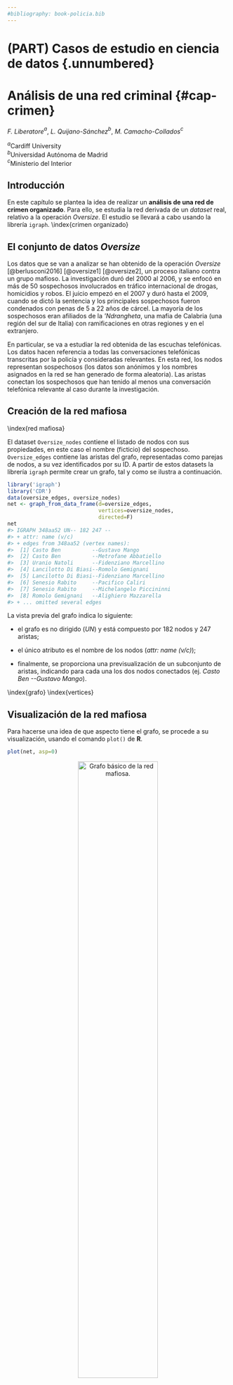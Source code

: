 ```yaml
---
#bibliography: book-policia.bib
---
```


# (PART) Casos de estudio en ciencia de datos {.unnumbered}

# Análisis de una red criminal  {#cap-crimen}

*F. Liberatore*$^{a}$, *L. Quijano-Sánchez*$^{b}$, *M. Camacho-Collados*$^{c}$

$^{a}$Cardiff University  
$^{b}$Universidad Autónoma de Madrid  
$^{c}$Ministerio del Interior

## Introducción
En este capítulo se plantea la idea de realizar un **análisis de una red de crimen organizado**. Para ello, se estudia la red derivada de un *dataset* real, relativo a la operación *Oversize*. El estudio se llevará a cabo usando la librería `igraph`.
\index{crimen organizado}

## El conjunto de datos *Oversize*

Los datos que se van a analizar se han obtenido de la operación *Oversize* [@berlusconi2016] [@oversize1] [@oversize2], un proceso italiano contra un grupo mafioso. La investigación duró del 2000 al 2006, y se enfocó en más de 50 sospechosos involucrados en tráfico internacional de drogas, homicidios y robos. El juicio empezó en el 2007 y duró hasta el 2009, cuando se dictó la sentencia y los principales sospechosos fueron condenados con penas de 5 a 22 años de cárcel. La mayoría de los sospechosos eran afiliados de la *'Ndrangheta*, una mafia de Calabria (una región del sur de Italia) con ramificaciones en otras regiones y en el extranjero.

En particular, se va a estudiar la red obtenida de las escuchas telefónicas. Los datos hacen referencia a todas las conversaciones telefónicas transcritas por la policía y consideradas relevantes. En esta red, los nodos representan sospechosos (los datos son anónimos y los nombres asignados en la red se han generado de forma aleatoria). Las aristas conectan los sospechosos que han tenido al menos una conversación telefónica relevante al caso durante la investigación.

## Creación de la red mafiosa
\index{red mafiosa}


El dataset `Oversize_nodes` contiene el listado de nodos con sus propiedades, en este caso el nombre (ficticio) del sospechoso. `Oversize_edges` contiene las aristas del grafo, representadas como parejas de nodos, a su vez identificados por su ID. A partir de estos datasets la librería `igraph` permite crear un grafo, tal y como se ilustra a continuación. 


```r
library('igraph')
library('CDR')
data(oversize_edges, oversize_nodes)
net <- graph_from_data_frame(d=oversize_edges, 
                             vertices=oversize_nodes, 
                             directed=F) 
net
#> IGRAPH 348aa52 UN-- 182 247 -- 
#> + attr: name (v/c)
#> + edges from 348aa52 (vertex names):
#>  [1] Casto Ben          --Gustavo Mango          
#>  [2] Casto Ben          --Metrofane Abbatiello   
#>  [3] Uranio Natoli      --Fidenziano Marcellino  
#>  [4] Lancilotto Di Biasi--Romolo Gemignani       
#>  [5] Lancilotto Di Biasi--Fidenziano Marcellino  
#>  [6] Senesio Rabito     --Pacifico Caliri        
#>  [7] Senesio Rabito     --Michelangelo Piccininni
#>  [8] Romolo Gemignani   --Alighiero Mazzarella   
#> + ... omitted several edges
```

La vista previa del grafo indica lo siguiente:

-   el grafo es no dirigido (*UN*) y está compuesto por 182 nodos y 247 aristas;

-   el único atributo es el nombre de los nodos (*attr: name (v/c)*);

-   finalmente, se proporciona una previsualización de un subconjunto de aristas, indicando para cada una los dos nodos conectados (ej. *Casto Ben \--Gustavo Mango*).

\index{grafo}
\index{vertices}


## Visualización de la red mafiosa

Para hacerse una idea de que aspecto tiene el grafo, se procede a su visualización, usando el comando `plot()` de **R**.


```r
plot(net, asp=0)
```

<div class="figure" style="text-align: center">
<img src="212048_cd_policia_files/figure-html/vis-red1-1.png" alt="Grafo básico de la red mafiosa." width="60%" />
<p class="caption">(\#fig:vis-red1)Grafo básico de la red mafiosa.</p>
</div>

Tal y como se aprecia en la Fig. \@ref(fig:vis-red1) el resultado no es muy claro. Todos los nodos tienen el mismo tamaño y se solapan entre ellos. Además, se muestran los nombres de todos los actores dentro de la red, lo cual dificulta ulteriormente su interpretación.

Se puede mejorar esta presentación usando unos parámetros de `plot()`  específicos de la librería `igraph`. En particular:

-   `vertex.size`: determina el tamaño de los nodos.

-   `vertex.label`: define el texto asociado a cada nodo. Por defecto se asume que es su nombre. En el ejemplo de abajo, se excluyen los nombres de la visualización.


```r
plot(net, vertex.size=2, vertex.label=c(''),  asp=0)
```

<div class="figure" style="text-align: center">
<img src="212048_cd_policia_files/figure-html/vis-red2-1.png" alt="Grafo básico de la red mafiosa (mejorado)." width="60%" />
<p class="caption">(\#fig:vis-red2)Grafo básico de la red mafiosa (mejorado).</p>
</div>

En la Fig. \@ref(fig:vis-red2) observa cómo el grafo permite una mejor valoración de la distribución de los actores dentro de la red. Por ejemplo, hay dos grupos pequeños (de cuatro y dos actores) completamente desconectados de la red principal.

## Importancia de los actores (delincuentes)

Las medidas de centralidad permiten asignar un valor a cada actor que establece su importancia relativa a los demás. Existen diversas medidas, cada una con sus características y finalidad. En este ejemplo se van a usar las siguientes:

-   **grado**: número de aristas que llegan al nodo o salen de él. Cuanto más alto sea este valor, más vecinos tendrá el nodo;

-   **intermediación**: cuantifica el número de veces que un nodo se encuentra en el camino más corto entre otros actores. Cuanto más alto este valor, más información pasará por el nodo.
\index{grado}
\index{intermediación}


```r
dgr <-  degree(net) # Centralidad de grado
btwn <- betweenness(net) # Centralidad de intermediación
```

A continuación, se muestran los actores con los valores más altos en cada medida de centralidad.


```r
head(sort(dgr, decreasing = T))
#>        Gustavo Mango      Pacifico Caliri Metrofane Abbatiello 
#>                   32                   31                   18 
#>        Olindo Iacona         Arturo Gizzi      Guido Minervini 
#>                   17                   16                   16
```


```r
head(sort(btwn, decreasing = T))
#>        Gustavo Mango            Bino Lana      Pacifico Caliri 
#>             4602.167             4292.902             4056.435 
#>        Olindo Iacona Metrofane Abbatiello      Donato Di Santi 
#>             3397.907             3387.931             2978.427
```

Las medidas de centralidad se pueden usar para mejorar la visualización del grafo. Primero, se filtran todos los nodos que tengan grado menor que dos, ya que representan actores muy marginales en la red. Luego, se representa el tamaño de cada nodo en función de su valor de intermediación, escalando con un tamaño máximo de cinco.
\index{centralidad}


```r
vertex_filter <- dgr > 1 # deteccion actores marginales
scaled_btwn = 0.1+ 4.9*btwn/max(btwn) # Escalado del tamaño del nodo en funcion de la intermediacion
net2 = induced.subgraph(net, which(vertex_filter)) # creacion subgrafo
plot(net2, 
     vertex.size=scaled_btwn[vertex_filter], 
     vertex.label=c(''), 
     rescale=T, 
     asp = 0) # visualizacion subgrafo
```

<div class="figure" style="text-align: center">
<img src="212048_cd_policia_files/figure-html/red-centralidad-1.png" alt="Grafo de la red mafiosa mejorado (mejorado con medidas de cetralidad)." width="60%" />
<p class="caption">(\#fig:red-centralidad)Grafo de la red mafiosa mejorado (mejorado con medidas de cetralidad).</p>
</div>

Como se puede apreciar en la Fig. \@ref(fig:centralidad), gracias a las medidas de centralidad se puede tener una mejor idea de cómo se configura la red respecto a sus actores más importantes.

## Identificación de comunidades de la mafia

A continuación, se procede a identificar las comunidades existentes en el grafo de la operación *Overdrive*. `igraph` proporciona una gran variedad de algoritmos para la detección de comunidades en redes sociales. En el siguiente ejemplo, se usa el algoritmo Louvain [@blondel2008fast] que es el más popular.


```r
louvain_partition <- cluster_louvain(net) # Ejecucion del algoritmo Louvain
net$community <- louvain_partition$membership # Asignacion de las comunidades al grafo
unique(net$community) # Visualizacion de las comunidades encontradas
#> [1] 1 2 3 4 5 6 7 8 9
```

El algoritmo identifica distintas comunidades, cada una con su número asignado.

## Visualización de comunidades de la mafia

Se procede a visualizar las comunidades detectadas en el subgrafo, representando cada una de ellas en un color distinto. Además, para mejorar la calidad de la información representada, se resalta la importancia de cada actor representando los nodos asociados y sus nombres en tamaños proporcionales a su centralidad en toda la red.


```r
V(net2)$size <- scaled_btwn[vertex_filter] # Tamaño del nodo en funcion de su centralidad
V(net2)$frame.color <- "grey"
V(net2)$color <- net$community[vertex_filter] # Color del nodo en funcion de su comunidad
V(net2)$label <- V(net2)$name
V(net2)$label.cex <- (1+scaled_btwn[vertex_filter])/6 # Escalado del nombre en funcion de su centralidad
V(net2)$label.color <- 'black'

# Definicion del color de las aristas en funcion de la comunidad de origen
edge.start <- ends(net2, es = E(net2), names = F)[,1] 
E(net2)$color <- V(net2)$color[edge.start]

plot(net2, asp=0) # Los resultados puede ser distintos con cada ejecucion
```

<div class="figure" style="text-align: center">
<img src="212048_cd_policia_files/figure-html/unnamed-chunk-5-1.png" alt="Visualización de comunidades de la mafia." width="60%" />
<p class="caption">(\#fig:unnamed-chunk-5)Visualización de comunidades de la mafia.</p>
</div>

Se puede mejorar aún más el aspecto del grafo. Para ello, se va a experimentar con una disposición diferente de los nodos. En este ejemplo, se usa el algorítmo Fruchterman-Reingold [@fruchterman1991graph]. Además, se aplica un efecto de curvatura a las aristas asignando un valor positivo al parámetro `edge.curved`. El resultado se puede ver en la Fig. \@ref(fig:red-fr).


```r
l1 <- layout_with_fr(net2) # algoritmo Fruchterman-Reingold
plot(net2, 
     layout=l1, 
     asp = 0, 
     edge.curved=0.5) # Los resultados pueden ser distintos con cada ejecucion
```

<div class="figure" style="text-align: center">
<img src="212048_cd_policia_files/figure-html/red-fr-1.png" alt="Visualización de comunidades de la mafia con el algorítmo Fruchterman-Reingold." width="100%" />
<p class="caption">(\#fig:red-fr)Visualización de comunidades de la mafia con el algorítmo Fruchterman-Reingold.</p>
</div>

\index{algorítmo Fruchterman-Reingold}

Finalmente, se puede exportar el grafo como PDF usando la función `pdf()` de **R**.


```r
pdf('grafo_final.pdf')
plot(net2, layout=l1, asp = 0, edge.curved=0.5) # Los resultados puede ser distintos con cada ejecucion
dev.off()
```

Como se ha podido observar tras las acciones anteriores, en la red se aprecian siete distintas comunicades. Tres destacan por su importancia, lideradas por Gustavo Mango, Bino Lana y Pacifico Caliri. Bino Lana, en particular, tiene especial relevancia ya que actúa como un puente entre Gustavo Mango y Pacificio Caliri.


<img src="img/LogoCDR_transparente.png" width="15%" style="display: block; margin: auto;" />
